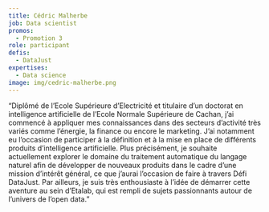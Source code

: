 ```yaml
---
title: Cédric Malherbe
job: Data scientist
promos:
  - Promotion 3
role: participant
defis:
  - DataJust
expertises:
  - Data science
image: img/cedric-malherbe.png
---
```

“Diplômé de l’Ecole Supérieure d’Electricité et titulaire d’un doctorat en intelligence artificielle de l’Ecole Normale Supérieure de Cachan, j’ai commencé à appliquer mes connaissances dans des secteurs d’activité très variés comme l’énergie, la finance ou encore le marketing. J’ai notamment eu l’occasion de participer à la définition et à la mise en place de différents produits d’intelligence artificielle. Plus précisément, je souhaite actuellement explorer le domaine du traitement automatique du langage naturel afin de développer de nouveaux produits dans le cadre d’une mission d’intérêt général, ce que j’aurai l’occasion de faire à travers Défi DataJust. Par ailleurs, je suis très enthousiaste à l’idée de démarrer cette aventure au sein d’Etalab, qui est rempli de sujets passionnants autour de l’univers de l’open data.”
